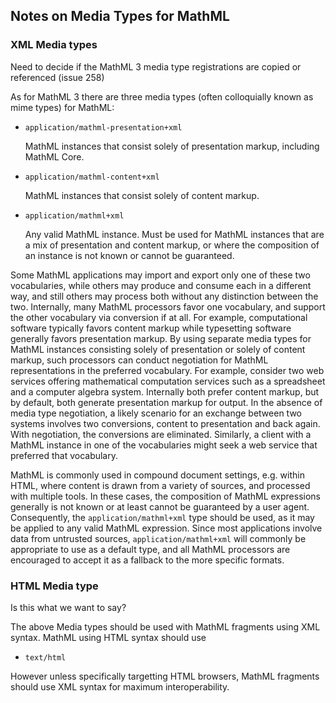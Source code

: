 ## Notes on Media Types for MathML

### XML Media types 

<div class="ednote">

Need to decide if the MathML 3 media type registrations are copied or referenced (issue 258)

</div>


As for MathML 3 there are three media types (often colloquially known as mime types) for MathML:


 * `application/mathml-presentation+xml`
   
    MathML instances that consist solely of presentation markup, including MathML Core.
   

 * `application/mathml-content+xml`
   
    MathML instances that consist solely of content markup.
   

 * `application/mathml+xml`
   
    Any valid MathML instance.  Must be used for MathML instances that are a
    mix of presentation and content markup, or where the composition of an
    instance is not known or cannot be guaranteed.
   
  

Some MathML applications may import and export only one of these two
vocabularies, while others may produce and consume each in a different
way, and still others may process both without any distinction between
the two. Internally, many MathML processors favor one vocabulary, and
support the other vocabulary via conversion if at all. For example,
computational software typically favors content markup while
typesetting software generally favors presentation markup. By using
separate media types for MathML instances consisting solely of
presentation or solely of content markup, such processors can conduct
negotiation for MathML representations in the preferred
vocabulary. For example, consider two web services offering
mathematical computation services such as a spreadsheet and a computer
algebra system. Internally both prefer content markup, but by default,
both generate presentation markup for output. In the absence of media
type negotiation, a likely scenario for an exchange between two
systems involves two conversions, content to presentation and back
again. With negotiation, the conversions are eliminated. Similarly, a
client with a MathML instance in one of the vocabularies might seek a
web service that preferred that vocabulary.

MathML is commonly used in compound document settings, e.g. within
HTML, where content is drawn from a variety of sources, and processed
with multiple tools. In these cases, the composition of MathML
expressions generally is not known or at least cannot be guaranteed by
a user agent. Consequently, the `application/mathml+xml` type should
be used, as it may be applied to any valid MathML expression. Since
most applications involve data from untrusted sources,
`application/mathml+xml` will commonly be appropriate to use as a
default type, and all MathML processors are encouraged to accept it as
a fallback to the more specific formats.


### HTML Media type 

<div class="ednote">

Is this what we want to say?

</div>

The above Media types should be used with MathML fragments using XML syntax.
MathML using HTML syntax should use 

 * `text/html`
 
However unless specifically targetting HTML browsers, MathML fragments
should use XML syntax for maximum interoperability.

